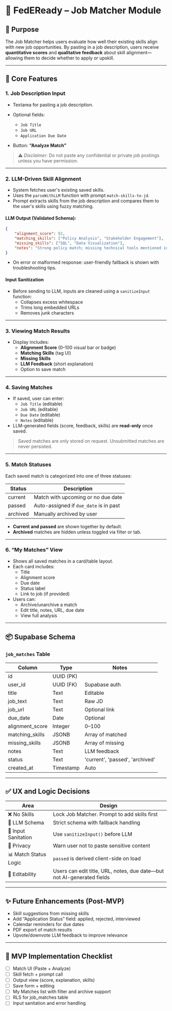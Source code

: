 # 🎯 FedEReady – Job Matcher Module

## 🧭 Purpose

The Job Matcher helps users evaluate how well their existing skills align with new job opportunities. By pasting in a job description, users receive **quantitative scores** and **qualitative feedback** about skill alignment—allowing them to decide whether to apply or upskill.

---

## 🎯 Core Features

### 1. Job Description Input

- Textarea for pasting a job description.
- Optional fields:

  - `Job Title`
  - `Job URL`
  - `Application Due Date`

- Button: **“Analyze Match”**

> ⚠️ _Disclaimer:_ Do not paste any confidential or private job postings unless you have permission.

---

### 2. LLM-Driven Skill Alignment

- System fetches user's existing saved skills.
- Uses the `parseWithLLM` function with prompt `match-skills-to-jd`.
- Prompt extracts skills from the job description and compares them to the user's skills using fuzzy matching.

#### LLM Output (Validated Schema):

```json
{
	"alignment_score": 82,
	"matching_skills": ["Policy Analysis", "Stakeholder Engagement"],
	"missing_skills": ["SQL", "Data Visualization"],
	"notes": "Strong policy match; missing technical tools mentioned in job description."
}
```

- On error or malformed response: user-friendly fallback is shown with troubleshooting tips.

#### Input Sanitization

- Before sending to LLM, inputs are cleaned using a `sanitizeInput` function:
  - Collapses excess whitespace
  - Trims long embedded URLs
  - Removes junk characters

---

### 3. Viewing Match Results

- Display includes:
  - **Alignment Score** (0–100 visual bar or badge)
  - **Matching Skills** (tag UI)
  - **Missing Skills**
  - **LLM Feedback** (short explanation)
  - Option to save match

---

### 4. Saving Matches

- If saved, user can enter:
  - `Job Title` (editable)
  - `Job URL` (editable)
  - `Due Date` (editable)
  - `Notes` (editable)
- LLM-generated fields (score, feedback, skills) are **read-only** once saved.

> Saved matches are only stored on request. Unsubmitted matches are never persisted.

---

### 5. Match Statuses

Each saved match is categorized into one of three statuses:

| Status   | Description                            |
| -------- | -------------------------------------- |
| current  | Match with upcoming or no due date     |
| passed   | Auto-assigned if `due_date` is in past |
| archived | Manually archived by user              |

- **Current and passed** are shown together by default.
- **Archived** matches are hidden unless toggled via filter or tab.

---

### 6. “My Matches” View

- Shows all saved matches in a card/table layout.
- Each card includes:
  - Title
  - Alignment score
  - Due date
  - Status label
  - Link to job (if provided)
- Users can:
  - Archive/unarchive a match
  - Edit title, notes, URL, due date
  - View full analysis

---

## 📦 Supabase Schema

### `job_matches` Table

| Column          | Type      | Notes                           |
| --------------- | --------- | ------------------------------- |
| id              | UUID (PK) |                                 |
| user_id         | UUID (FK) | Supabase auth                   |
| title           | Text      | Editable                        |
| job_text        | Text      | Raw JD                          |
| job_url         | Text      | Optional link                   |
| due_date        | Date      | Optional                        |
| alignment_score | Integer   | 0–100                           |
| matching_skills | JSONB     | Array of matched                |
| missing_skills  | JSONB     | Array of missing                |
| notes           | Text      | LLM feedback                    |
| status          | Text      | 'current', 'passed', 'archived' |
| created_at      | Timestamp | Auto                            |

---

## ✅ UX and Logic Decisions

| Area                  | Design                                                                 |
| --------------------- | ---------------------------------------------------------------------- |
| ❌ No Skills          | Lock Job Matcher. Prompt to add skills first                           |
| 🧪 LLM Schema         | Strict schema with fallback handling                                   |
| 🧹 Input Sanitation   | Use `sanitizeInput()` before LLM                                       |
| 🔐 Privacy            | Warn user not to paste sensitive content                               |
| 📊 Match Status Logic | `passed` is derived client-side on load                                |
| 📝 Editability        | Users can edit title, URL, notes, due date—but not AI-generated fields |

---

## ✨ Future Enhancements (Post-MVP)

- Skill suggestions from missing skills
- Add “Application Status” field: applied, rejected, interviewed
- Calendar reminders for due dates
- PDF export of match results
- Upvote/downvote LLM feedback to improve relevance

---

## 🚧 MVP Implementation Checklist

- [ ] Match UI (Paste + Analyze)
- [ ] Skill fetch + prompt call
- [ ] Output view (score, explanation, skills)
- [ ] Save form + editing
- [ ] My Matches list with filter and archive support
- [ ] RLS for job_matches table
- [ ] Input sanitation and error handling
